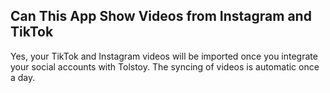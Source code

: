 ## Can This App Show Videos from Instagram and TikTok

Yes, your TikTok and Instagram videos will be imported once you integrate your social accounts with Tolstoy. The syncing of videos is automatic once a day.